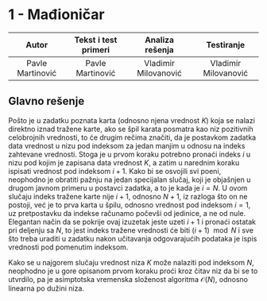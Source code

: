 # 1 - Mađioničar

| Autor | Tekst i test primeri | Analiza rеšenja | Testiranje |
|:-:|:-:|:-:|:-:|
| Pavle Martinović | Pavle Martinović | Vladimir Milovanović | Vladimir Milovanović |

## Glavno rešenje
Pošto je u zadatku poznata karta (odnosno njena vrednost $K$) koja se nalazi direktno iznad tražene karte, ako se špil karata posmatra kao niz pozitivnih celobrojnih vrednosti, to će drugim rečima značiti, da je postavkom zadatka data vrednost u nizu pod indeksom za jedan manjim u odnosu na indeks zahtevane vrednosti. Stoga je u prvom koraku potrebno pronaći indeks $i$ u nizu pod kojim je zapisana data vrednost $K$, a zatim u narednim koraku ispisati vrednost pod indeksom $i+1$. Kako bi se osvojili svi poeni, neophodno je obratiti pažnju na jedan specijalan slučaj, koji je objašnjen u drugom javnom primeru u postavci zadatka, a to je kada je $i=N$. U ovom slučaju indeks tražene karte nije $i+1$, odnosno $N+1$, iz razloga što on ne postoji, već je to prva karta u špilu, odnosno vrednost pod indeksom $i=1$, uz pretpostavku da indekse računamo počevši od jedinice, a ne od nule. Elegantan način da se pokrije ovaj izuzetak jeste uzeti $i+1$ i pronaći ostatak pri deljenju sa $N$, to jest indeks tražene vrednosti će biti $(i+1) \mod N$ i sve što treba uraditi u zadatku nakon učitavanja odgovarajućih podataka je ispis vrednosti pod pomenutim indeksom.

Kako se u najgorem slučaju vrednost niza $K$ može nalaziti pod indeksom $N$, neophodno je u gore opisanom prvom koraku proći kroz čitav niz da bi se to utvrdilo, pa je asimptotska vremenska složenost algoritma $\mathcal{O}(N)$, odnosno linearna po dužini niza.
